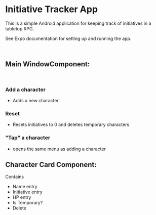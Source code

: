 # Initiative Tracker App

This is a simple Android application for keeping track of initiatives in a tabletop RPG.

See Expo documentation for setting up and running the app.

<br />

## Main WindowComponent:

<br />

### Add a character

- Adds a new character

### Reset

- Resets initiatives to 0 and deletes temporary characters

### "Tap" a character

- opens the same menu as adding a character

## Character Card Component:

Contains

- Name entry
- Initiative entry
- HP entry
- Is Temporary?
- Delete
